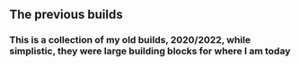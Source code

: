 ## The previous builds

### This is a collection of my old builds, 2020/2022, while simplistic, they were large building blocks for where I am today



